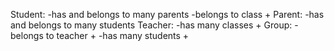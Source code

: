 Student:
    -has and belongs to many parents
    -belongs to class +
Parent:
    -has and belongs to many students
Teacher:
    -has many classes +
Group:
    -belongs to teacher +
    -has many students +
